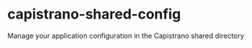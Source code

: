 capistrano-shared-config
========================

Manage your application configuration in the Capistrano shared directory
